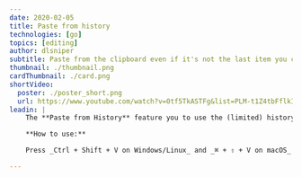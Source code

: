 ```yaml
---
date: 2020-02-05
title: Paste from history
technologies: [go]
topics: [editing]
author: dlsniper
subtitle: Paste from the clipboard even if it's not the last item you copied into it
thumbnail: ./thumbnail.png
cardThumbnail: ./card.png
shortVideo:
  poster: ./poster_short.png
  url: https://www.youtube.com/watch?v=0tf5TkASTFg&list=PLM-t1Z4tbFflkIOaap4P-BV30ZrZwrDld&index=21
leadin: |
    The **Paste from History** feature you to use the (limited) history of everything you put in the clipboard.

    **How to use:**

    Press _Ctrl + Shift + V on Windows/Linux_ and _⌘ + ⇧ + V on macOS_ to open pop-up window.

---
```


